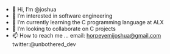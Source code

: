 - 👋 Hi, I’m @joshua
- 👀 I’m interested in software engineering
- 🌱 I’m currently learning the C programming language at ALX
- 💞️ I’m looking to collaborate on C projects
- 📫 How to reach me ...
email: horpeyemijoshua@gmail.com
twitter:@unbothered_dev
<!---
kodizia/kodizia is a ✨ special ✨ repository because its `README.md` (this file) appears on your GitHub profile.
You can click the Preview link to take a look at your changes.
--->
